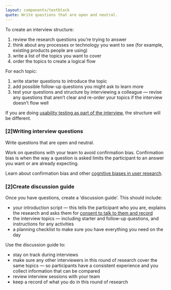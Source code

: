 ```yaml
---
layout: components/textblock
quote: Write questions that are open and neutral.
---
```

To create an interview structure:

1. review the research questions you’re trying to answer
2. think about any processes or technology you want to see (for example, existing products people are using)
3. write a list of the topics you want to cover
4. order the topics to create a logical flow

For each topic:

1. write starter questions to introduce the topic
2. add possible follow-up questions you might ask to learn more
3. test your questions and structure by interviewing a colleague — revise any questions that aren’t clear and re-order your topics if the interview doesn’t flow well

If you are doing [usability testing as part of the interview](#), the structure will be different.

### [2]Writing interview questions
Write questions that are open and neutral.

Work on questions with your team to avoid confirmation bias. Confirmation bias is when the way a question is asked limits the participant to an answer you want or are already expecting.

Learn about confirmation bias and other [cognitive biases in user research](http://www.uxaustralia.com.au/conferences/uxaustralia-2016/presentation/6-cognitive-biases/).

### [2]Create discussion guide
Once you have questions, create a ‘discussion guide’. This should include:
- your introduction script — this tells the participant who you are, explains the research and asks them for [consent to talk to them and record](#)
- the interview topics — including starter and follow-up questions, and instructions for any activities
- a planning checklist to make sure you have everything you need on the day

Use the discussion guide to:
- stay on track during interviews
- make sure any other interviewers in this round of research cover the same topics — so participants have a consistent experience and you collect information that can be compared
- review interview sessions with your team
- keep a record of what you do in this round of research
